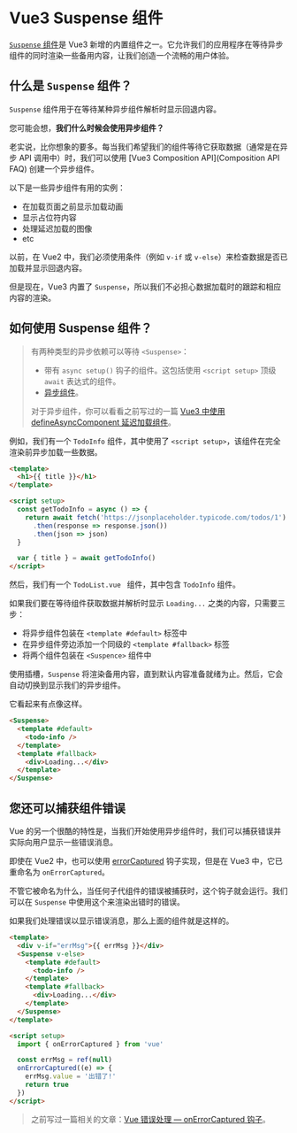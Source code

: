 # Vue3 Suspense 组件

[`Suspense` 组件](https://vuejs.org/guide/built-ins/suspense.html#suspense)是 Vue3 新增的内置组件之一。它允许我们的应用程序在等待异步组件的同时渲染一些备用内容，让我们创造一个流畅的用户体验。

## 什么是 `Suspense` 组件？

`Suspense` 组件用于在等待某种异步组件解析时显示回退内容。

您可能会想，**我们什么时候会使用异步组件？**

老实说，比你想象的要多。每当我们希望我们的组件等待它获取数据（通常是在异步 API 调用中）时，我们可以使用 [Vue3 Composition API](Composition API FAQ) 创建一个异步组件。

以下是一些异步组件有用的实例：

- 在加载页面之前显示加载动画
- 显示占位符内容
- 处理延迟加载的图像
- etc

以前，在 Vue2 中，我们必须使用条件（例如 `v-if` 或 `v-else`）来检查数据是否已加载并显示回退内容。

但是现在，Vue3 内置了 `Suspense`，所以我们不必担心数据加载时的跟踪和相应内容的渲染。

## 如何使用 Suspense 组件？

> 有两种类型的异步依赖可以等待 `<Suspense>`：
>
> - 带有 `async setup()` 钩子的组件。这包括使用 `<script setup>` 顶级 `await` 表达式的组件。
> - [异步组件](https://vuejs.org/guide/components/async.html)。
>
> 对于异步组件，你可以看看之前写过的一篇 [Vue3 中使用 defineAsyncComponent 延迟加载组件](https://github.com/lio-zero/blog/blob/master/Vue/Vue3%20%E4%B8%AD%E4%BD%BF%E7%94%A8%20defineAsyncComponent%20%E5%BB%B6%E8%BF%9F%E5%8A%A0%E8%BD%BD%E7%BB%84%E4%BB%B6.md)。

例如，我们有一个 `TodoInfo` 组件，其中使用了 `<script setup>`，该组件在完全渲染前异步加载一些数据。

```html
<template>
  <h1>{{ title }}</h1>
</template>

<script setup>
  const getTodoInfo = async () => {
    return await fetch('https://jsonplaceholder.typicode.com/todos/1')
      .then(response => response.json())
      .then(json => json)
  }

  var { title } = await getTodoInfo()
</script>
```

然后，我们有一个 `TodoList.vue ` 组件，其中包含 `TodoInfo` 组件。

如果我们要在等待组件获取数据并解析时显示 `Loading...` 之类的内容，只需要三步：

- 将异步组件包装在 `<template #default>` 标签中
- 在异步组件旁边添加一个同级的 `<template #fallback>` 标签
- 将两个组件包装在 `<Suspence>` 组件中

使用插槽，`Suspense` 将渲染备用内容，直到默认内容准备就绪为止。然后，它会自动切换到显示我们的异步组件。

它看起来有点像这样。

```html
<Suspense>
  <template #default>
    <todo-info />
  </template>
  <template #fallback>
    <div>Loading...</div>
  </template>
</Suspense>
```

## 您还可以捕获组件错误

Vue 的另一个很酷的特性是，当我们开始使用异步组件时，我们可以捕获错误并实际向用户显示一些错误消息。

即使在 Vue2 中，也可以使用 [errorCaptured](https://vuejs.org/v2/api/#errorCaptured) 钩子实现，但是在 Vue3 中，它已重命名为 `onErrorCaptured`。

不管它被命名为什么，当任何子代组件的错误被捕获时，这个钩子就会运行。我们可以在 `Suspense` 中使用这个来渲染出错时的错误。

如果我们处理错误以显示错误消息，那么上面的组件就是这样的。

```html
<template>
  <div v-if="errMsg">{{ errMsg }}</div>
  <Suspense v-else>
    <template #default>
      <todo-info />
    </template>
    <template #fallback>
      <div>Loading...</div>
    </template>
  </Suspense>
</template>

<script setup>
  import { onErrorCaptured } from 'vue'

  const errMsg = ref(null)
  onErrorCaptured((e) => {
    errMsg.value = '出错了!'
    return true
  })
</script>
```

> 之前写过一篇相关的文章：[Vue 错误处理 — onErrorCaptured 钩子](https://github.com/lio-zero/blog/blob/master/Vue/Vue%20%E9%94%99%E8%AF%AF%E5%A4%84%E7%90%86%20%E2%80%94%20onErrorCaptured%20%E9%92%A9%E5%AD%90.md)。
